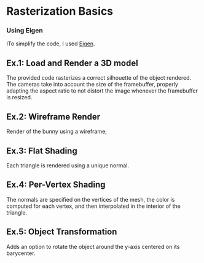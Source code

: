 Rasterization Basics
===============

### Using Eigen

ITo simplify the code, I used [Eigen](http://eigen.tuxfamily.org/).

Ex.1: Load and Render a 3D model
------------------

The provided code rasterizes a correct silhouette of the object rendered. The cameras take into account the size of the framebuffer, properly adapting the aspect ratio to not distort the image whenever the framebuffer is resized. 


Ex.2: Wireframe Render
----------------

Render of the bunny using a wireframe;

Ex.3: Flat Shading
-------------

Each triangle is rendered using a unique normal.

Ex.4: Per-Vertex Shading
-------------

The normals are specified on the vertices of the mesh, the color is computed for each vertex, and then interpolated in the interior of the triangle.


Ex.5: Object Transformation
----------------------------------

Adds an option to rotate the object around the y-axis centered on its barycenter.